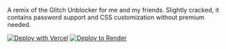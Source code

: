 A remix of the Glitch Unblocker for me and my friends. 
Slightly cracked, it contains password support and CSS customization without premium needed.

[![Deploy with Vercel](https://binbashbanana.github.io/deploy-buttons/buttons/remade/vercel.svg)](https://vercel.com/new/clone?repositoryurl=https://github.com/Glitch-Network/v6)
[![Deploy to Render](https://binbashbanana.github.io/deploy-buttons/buttons/official/render.svg)](https://render.com/deploy?repo=https://github.com/Glitch-Network/v6)
